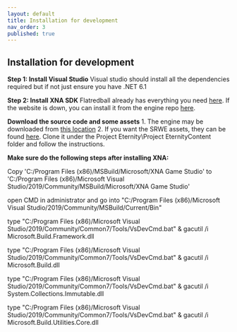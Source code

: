 ```yaml
---
layout: default
title: Installation for development
nav_order: 3
published: true
---
```


## Installation for development

**Step 1: Install Visual Studio**
Visual studio should install all the dependencies required but if not just ensure you have .NET 6.1

**Step 2: Install XNA SDK**
Flatredball already has everything you need [here](https://flatredball.com/visual-studio-2019-xna-setup/).
If the website is down, you can install it from the engine repo [here](https://github.com/Wargamer3/Project-Eternity/raw/master/XnaForVS2019.zip).

**Download the source code and some assets**
    1. The engine may be downloaded from [this location](https://github.com/Wargamer3/Project-Eternity)
    2. If you want the SRWE assets, they can be found [here](https://github.com/Wargamer3/SRWE-Assets). Clone it under the Project Eternity\Project EternityContent folder and follow the instructions.

**Make sure do the following steps after installing XNA:**

Copy 'C:/Program Files (x86)/MSBuild/Microsoft/XNA Game Studio' to 'C:/Program Files (x86)/Microsoft Visual Studio/2019/Community/MSBuild/Microsoft/XNA Game Studio'

open CMD in administrator and go into "C:/Program Files (x86)/Microsoft Visual Studio/2019/Community/MSBuild/Current/Bin"

type "C:/Program Files (x86)/Microsoft Visual Studio/2019/Community/Common7/Tools/VsDevCmd.bat" & gacutil /i Microsoft.Build.Framework.dll

type "C:/Program Files (x86)/Microsoft Visual Studio/2019/Community/Common7/Tools/VsDevCmd.bat" & gacutil /i Microsoft.Build.dll

type "C:/Program Files (x86)/Microsoft Visual Studio/2019/Community/Common7/Tools/VsDevCmd.bat" & gacutil /i System.Collections.Immutable.dll

type "C:/Program Files (x86)/Microsoft Visual Studio/2019/Community/Common7/Tools/VsDevCmd.bat" & gacutil /i Microsoft.Build.Utilities.Core.dll